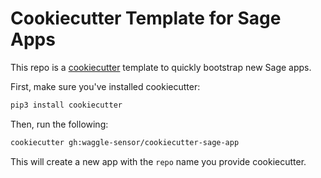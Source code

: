 # Cookiecutter Template for Sage Apps

This repo is a [cookiecutter](https://github.com/cookiecutter/cookiecutter) template to quickly bootstrap new Sage apps.

First, make sure you've installed cookiecutter:

```sh
pip3 install cookiecutter
```

Then, run the following:

```sh
cookiecutter gh:waggle-sensor/cookiecutter-sage-app
```

This will create a new app with the `repo` name you provide cookiecutter.

